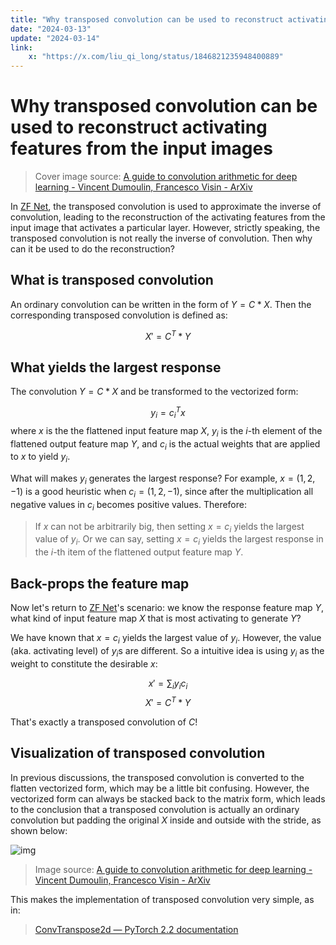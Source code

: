 ```yaml
---
title: "Why transposed convolution can be used to reconstruct activating features from the input images"
date: "2024-03-13"
update: "2024-03-14"
link:
    x: "https://x.com/liu_qi_long/status/1846821235948400889"
---
```


# Why transposed convolution can be used to reconstruct activating features from the input images

> Cover image source: [A guide to convolution arithmetic for deep learning - Vincent Dumoulin, Francesco Visin - ArXiv](https://arxiv.org/abs/1603.07285)

In [ZF Net](http://dx.doi.org/10.1007/978-3-319-10590-1_53), the transposed convolution is used to approximate the inverse of convolution, leading to the reconstruction of the activating features from the input image that activates a particular layer. However, strictly speaking, the transposed convolution is not really the inverse of convolution. Then why can it be used to do the reconstruction?

## What is transposed convolution

An ordinary convolution can be written in the form of ${Y} = {C} * {X}$. Then the corresponding transposed convolution is defined as:

$${X'} = {C}^T * {Y}$$

## What yields the largest response

The convolution ${Y} = {C} * {X}$ and be transformed to the vectorized form:

$$y_i = {c}_i^T {x}$$
where ${x}$ is the the flattened input feature map ${X}$, $y_i$ is the $i$-th element of the flattened output feature map ${Y}$, and $c_i$ is the actual weights that are applied to ${x}$ to yield $y_i$.

What will makes $y_i$ generates the largest response? For example, ${x} = (1, 2, -1)$ is a good heuristic when ${c}_i = (1, 2, -1)$, since after the multiplication all negative values in ${c}_i$ becomes positive values. Therefore:

> If ${x}$ can not be arbitrarily big, then setting ${x} = {c}_i$ yields the largest value of $y_i$. Or we can say, setting ${x} = {c}_i$ yields the largest response in the $i$-th item of the flattened output feature map ${Y}$.

## Back-props the feature map

Now let's return to [ZF Net](http://dx.doi.org/10.1007/978-3-319-10590-1_53)'s scenario: we know the response feature map ${Y}$, what kind of input feature map ${X}$ that is most activating to generate ${Y}$?

We have known that ${x} = {c}_i$ yields the largest value of $y_i$. However, the value (aka. activating level) of $y_i$s are different. So a intuitive idea is using $y_i$ as the weight to constitute the desirable ${x}$:

$${x'} = \sum_i y_i {c}_i$$
$${X'} = {C}^T * {Y}$$

That's exactly a transposed convolution of ${C}$!

## Visualization of transposed convolution

In previous discussions, the transposed convolution is converted to the flatten vectorized form, which may be a little bit confusing. However, the vectorized form can always be stacked back to the matrix form, which leads to the conclusion that a transposed convolution is actually an ordinary convolution but padding the original ${X}$ inside and outside with the stride, as shown below:

![img](/cover/blog/how-trans-conv-work.gif)

> Image source: [A guide to convolution arithmetic for deep learning - Vincent Dumoulin, Francesco Visin - ArXiv](https://arxiv.org/abs/1603.07285)

This makes the implementation of transposed convolution very simple, as in:

> [ConvTranspose2d — PyTorch 2.2 documentation](https://pytorch.org/docs/stable/generated/torch.nn.ConvTranspose2d.html)